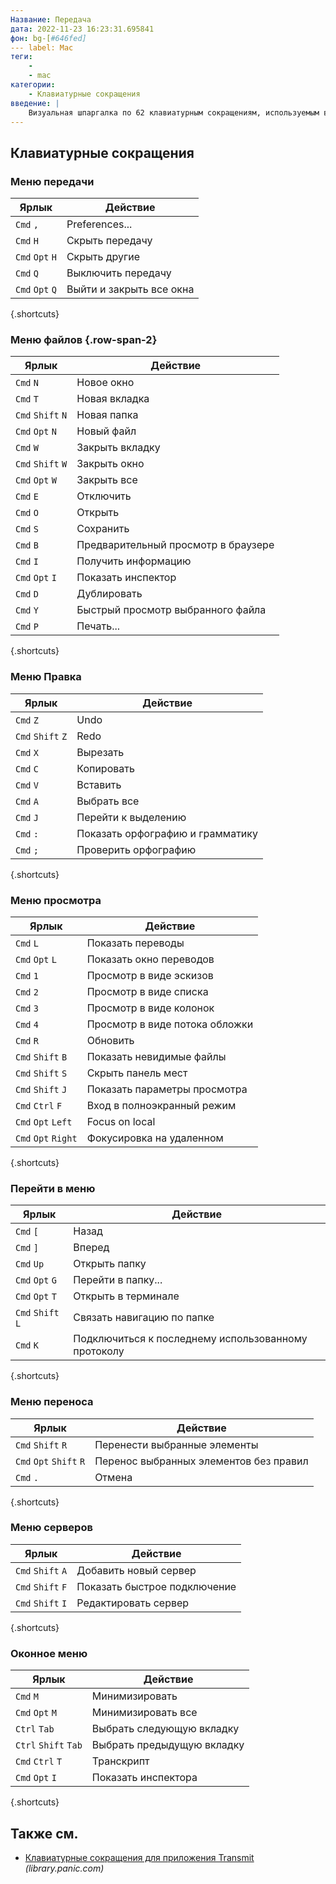 ```yaml
---
Название: Передача
дата: 2022-11-23 16:23:31.695841
фон: bg-[#646fed]
--- label: Mac
теги:
    -
    - mac
категории:
    - Клавиатурные сокращения
введение: |
    Визуальная шпаргалка по 62 клавиатурным сокращениям, используемым в Transmit. Это приложение предназначено только для MacOS.
---
```




Клавиатурные сокращения
------------------



### Меню передачи

Ярлык | Действие
---|---
`Cmd` `,` | Preferences...
`Cmd` `H` | Скрыть передачу
`Cmd` `Opt` `H` | Скрыть другие
`Cmd` `Q` | Выключить передачу
`Cmd` `Opt` `Q` | Выйти и закрыть все окна
{.shortcuts}


### Меню файлов {.row-span-2}

Ярлык | Действие
---|---
`Cmd` `N` | Новое окно
`Cmd` `T` | Новая вкладка
`Cmd` `Shift` `N` | Новая папка
`Cmd` `Opt` `N` | Новый файл
`Cmd` `W` | Закрыть вкладку
`Cmd` `Shift` `W` | Закрыть окно
`Cmd` `Opt` `W` | Закрыть все
`Cmd` `E` | Отключить
`Cmd` `O` | Открыть
`Cmd` `S` | Сохранить
`Cmd` `B` | Предварительный просмотр в браузере
`Cmd` `I` | Получить информацию
`Cmd` `Opt` `I` | Показать инспектор
`Cmd` `D` | Дублировать
`Cmd` `Y` | Быстрый просмотр выбранного файла
`Cmd` `P` | Печать...
{.shortcuts}


### Меню Правка

Ярлык | Действие
---|---
`Cmd` `Z` | Undo
`Cmd` `Shift` `Z` | Redo
`Cmd` `X` | Вырезать
`Cmd` `C` | Копировать
`Cmd` `V` | Вставить
`Cmd` `A` | Выбрать все
`Cmd` `J` | Перейти к выделению
`Cmd` `:` | Показать орфографию и грамматику
`Cmd` `;` | Проверить орфографию
{.shortcuts}


### Меню просмотра

Ярлык | Действие
---|---
`Cmd` `L` | Показать переводы
`Cmd` `Opt` `L` | Показать окно переводов
`Cmd` `1` | Просмотр в виде эскизов
`Cmd` `2` | Просмотр в виде списка
`Cmd` `3` | Просмотр в виде колонок
`Cmd` `4` | Просмотр в виде потока обложки
`Cmd` `R` | Обновить
`Cmd` `Shift` `B` | Показать невидимые файлы
`Cmd` `Shift` `S` | Скрыть панель мест
`Cmd` `Shift` `J` | Показать параметры просмотра
`Cmd` `Ctrl` `F` | Вход в полноэкранный режим
`Cmd` `Opt` `Left` | Focus on local
`Cmd` `Opt` `Right` | Фокусировка на удаленном
{.shortcuts}


### Перейти в меню

Ярлык | Действие
---|---
`Cmd` `[` | Назад
`Cmd` `]` | Вперед
`Cmd` `Up` | Открыть папку
`Cmd` `Opt` `G` | Перейти в папку...
`Cmd` `Opt` `T` | Открыть в терминале
`Cmd` `Shift` `L` | Связать навигацию по папке
`Cmd` `K` | Подключиться к последнему использованному протоколу
{.shortcuts}


### Меню переноса

Ярлык | Действие
---|---
`Cmd` `Shift` `R` | Перенести выбранные элементы
`Cmd` `Opt` `Shift` `R` | Перенос выбранных элементов без правил
`Cmd` `.` | Отмена
{.shortcuts}


### Меню серверов

Ярлык | Действие
---|---
`Cmd` `Shift` `A` | Добавить новый сервер
`Cmd` `Shift` `F` | Показать быстрое подключение
`Cmd` `Shift` `I` | Редактировать сервер
{.shortcuts}


### Оконное меню

Ярлык | Действие
---|---
`Cmd` `M` | Минимизировать
`Cmd` `Opt` `M` | Минимизировать все
`Ctrl` `Tab` | Выбрать следующую вкладку
`Ctrl` `Shift` `Tab` | Выбрать предыдущую вкладку
`Cmd` `Ctrl` `T` | Транскрипт
`Cmd` `Opt` `I` | Показать инспектора
{.shortcuts}




Также см.
--------
- [Клавиатурные сокращения для приложения Transmit](https://library.panic.com/transmit/transmit5/shortcuts/) _(library.panic.com)_

